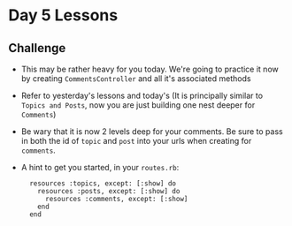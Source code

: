 # Day 5 Lessons

## Challenge

- This may be rather heavy for you today. We're going to practice it now by creating `CommentsController` and all it's associated methods

- Refer to yesterday's lessons and today's (It is principally similar to `Topics and Posts`, now you are just building one nest deeper for `Comments`)

- Be wary that it is now 2 levels deep for your comments. Be sure to pass in both the id of `topic` and `post` into your urls when creating for `comments`.

- A hint to get you started, in your `routes.rb`:

  ```
    resources :topics, except: [:show] do
      resources :posts, except: [:show] do
        resources :comments, except: [:show]
      end
    end
  ```
